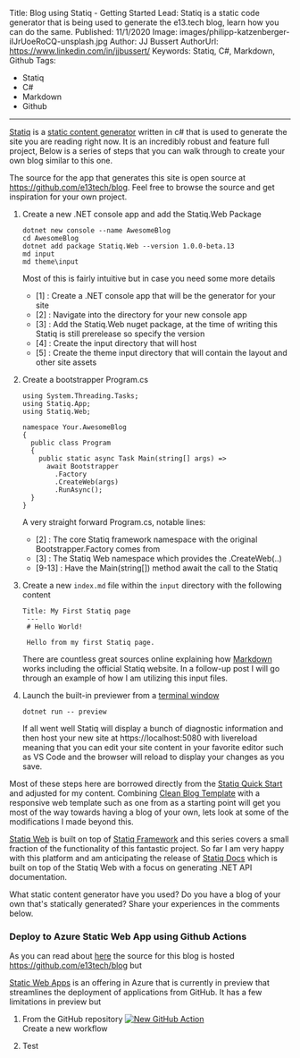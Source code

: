 Title: Blog using Statiq - Getting Started
Lead: Statiq is a static code generator that is being used to generate the e13.tech blog, learn how you can do the same.
Published: 11/1/2020
Image: images/philipp-katzenberger-iIJrUoeRoCQ-unsplash.jpg
Author: JJ Bussert
AuthorUrl: https://www.linkedin.com/in/jjbussert/
Keywords: Statiq, C#, Markdown, Github
Tags:
 - Statiq
 - C#
 - Markdown
 - Github
---
[Statiq](https://statiq.dev/) is a [static content generator](https://en.wikipedia.org/wiki/Web_template_system#Static_site_generators) written in c# that is used to generate the site you are reading right now.  It is an incredibly robust and feature full project, Below is a series of steps that you can walk through to create your own blog similar to this one.  

The source for the app that generates this site is open source at https://github.com/e13tech/blog.  Feel free to browse the source and get inspiration for your own project.

1. Create a new .NET console app and add the Statiq.Web Package

	<pre class='language-powershell line-numbers'><code>dotnet new console --name AwesomeBlog
   cd AwesomeBlog
   dotnet add package Statiq.Web --version 1.0.0-beta.13
   md input
   md theme\input</code></pre>

   Most of this is fairly intuitive but in case you need some more details
    * [1] : Create a .NET console app that will be the generator for your site
    * [2] : Navigate into the directory for your new console app
    * [3] : Add the Statiq.Web nuget package, at the time of writing this Statiq is still prerelease so specify the version
    * [4] : Create the input directory that will host
    * [5] : Create the theme input directory that will contain the layout and other site assets

2. Create a bootstrapper Program.cs

    <pre class='language-csharp line-numbers match-braces'><code>using System.Threading.Tasks;
   using Statiq.App;
   using Statiq.Web;
   
   namespace Your.AwesomeBlog
   {
     public class Program
     {
       public static async Task<int> Main(string[] args) =>
         await Bootstrapper
           .Factory
           .CreateWeb(args)
           .RunAsync();
     }
   }</code></pre>
   A very straight forward Program.cs, notable lines:
    * [2] : The core Statiq framework namespace with the original Bootstrapper.Factory comes from
    * [3] : The Statiq Web namespace which provides the .CreateWeb(..)
    * [9-13] : Have the Main(string[]) method await the call to the Statiq </code></pre>

3. Create a new <code>index.md</code> file within the <code>input</code> directory with the following content

    <pre class='language-markdown line-numbers'><code>Title: My First Statiq page
    ---
    # Hello World!

    Hello from my first Statiq page.</code></pre>

    There are countless great sources online explaining how [Markdown](https://statiq.dev/framework/content/template-languages#markdown) works including the official Statiq website.  In a follow-up post I will go through an example of how I am utilizing this input files.

4. Launch the built-in previewer from a [terminal window](xref:windows-terminal-getting-started)
    
    <pre class='language-powershell line-numbers'><code>dotnet run -- preview</code></pre>

    If all went well Statiq will display a bunch of diagnostic information and then host your new site at https://localhost:5080 with livereload meaning that you can edit your site content in your favorite editor such as VS Code and the browser will reload to display your changes as you save.  

Most of these steps here are borrowed directly from the [Statiq Quick Start](https://statiq.dev/web/#quick-start) and adjusted for my content.  Combining [Clean Blog Template](https://github.com/statiqdev/CleanBlog) with a responsive web template such as one from as a starting point will get you most of the way towards having a blog of your own, lets look at some of the modifications I made beyond this.

[Statiq Web](https://statiq.dev/web/) is built on top of [Statiq Framework](https://statiq.dev/framework) and this series covers a small fraction of the functionality of this fantastic project.  So far I am very happy with this platform and am anticipating the release of [Statiq Docs](https://statiq.dev/docs/) which is built on top of the Statiq Web with a focus on generating .NET API documentation.

What static content generator have you used? Do you have a blog of your own that's statically generated? Share your experiences in the comments below.

### Deploy to Azure Static Web App using Github Actions

As you can read about [here](xref:statiq-blog-getting-started) the source for this blog is hosted https://github.com/e13tech/blog but 

[Static Web Apps](https://azure.microsoft.com/en-us/services/app-service/static/) is an offering in Azure that is currently in preview that streamlines the deployment of applications from GitHub.  It has a few limitations in preview but 

1. From the GitHub repository
  [![New GitHub Action](/images/posts/statiq-blog/1.png "New GitHub Action")](/images/posts/statiq-blog/1.png)  
  Create a new workflow

2. Test
